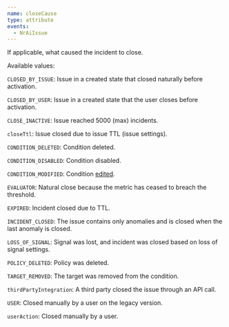 ```yaml
---
name: closeCause
type: attribute
events:
  - NrAiIssue
---
```


If applicable, what caused the incident to close.

Available values:

`CLOSED_BY_ISSUE`: Issue in a created state that closed naturally before activation.

`CLOSED_BY_USER`: Issue in a created state that the user closes before activation.

`CLOSE_INACTIVE`: Issue reached 5000 (max) incidents.

`closeTtl`: Issue closed due to issue TTL (issue settings).

`CONDITION_DELETED`: Condition deleted.

`CONDITION_DISABLED`: Condition disabled.

`CONDITION_MODIFIED`: Condition [edited](/docs/alerts-applied-intelligence/new-relic-alerts/alert-conditions/create-nrql-alert-conditions/#evaluation-resets).

`EVALUATOR`: Natural close because the metric has ceased to breach the threshold.

`EXPIRED`:  Incident closed due to TTL.

`INCIDENT_CLOSED`: The issue contains only anomalies and is closed when the last anomaly is closed.

`LOSS_OF_SIGNAL`: Signal was lost, and incident was closed based on loss of signal settings.

`POLICY_DELETED`: Policy was deleted.

`TARGET_REMOVED`: The target was removed from the condition.

`thirdPartyIntegration`: A third party closed the issue through an API call.

`USER`: Closed manually by a user on the legacy version.

`userAction`: Closed manually by a user.
